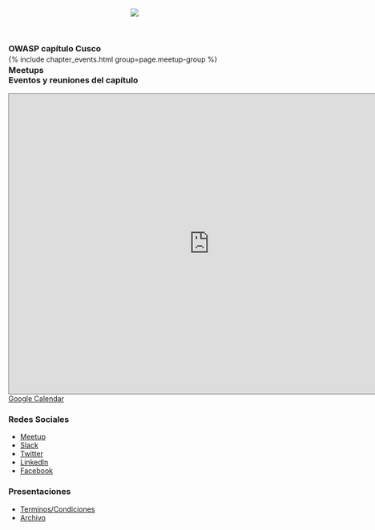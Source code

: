 <!--### Chapter Information
* Chapter Region -->

<br>
<p align="center">
  <img src="OWASP-Cusco.png">
</p>
<br>

### OWASP capítulo Cusco
<h3 id="meetups" style="margin-bottom: -40px;">Meetups</h3> <!-- ### Meetups -->
{% include chapter_events.html group=page.meetup-group %}

### Eventos y reuniones del capítulo
<iframe src="https://calendar.google.com/calendar/embed?height=600&amp;wkst=1&amp;bgcolor=%23ffffff&amp;ctz=America%2FLima&amp;src=Y180OWlldHFvMDI5bmpkMXQ0NHJxdDI1b3A5MEBncm91cC5jYWxlbmRhci5nb29nbGUuY29t&amp;src=b3dhc3Aub3JnX2NsYXNzcm9vbWIyNTRjZDAxQGdyb3VwLmNhbGVuZGFyLmdvb2dsZS5jb20&amp;src=b3dhc3Aub3JnX2NsYXNzcm9vbWExZjhhYWUxQGdyb3VwLmNhbGVuZGFyLmdvb2dsZS5jb20&amp;src=b3dhc3Aub3JnX2NsYXNzcm9vbTk5ZTFhN2Q0QGdyb3VwLmNhbGVuZGFyLmdvb2dsZS5jb20&amp;src=ZXMucGUjaG9saWRheUBncm91cC52LmNhbGVuZGFyLmdvb2dsZS5jb20&amp;src=b3dhc3Aub3JnX2NsYXNzcm9vbWE2Yzg4NWUwQGdyb3VwLmNhbGVuZGFyLmdvb2dsZS5jb20&amp;src=ZW4ucGUjaG9saWRheUBncm91cC52LmNhbGVuZGFyLmdvb2dsZS5jb20&amp;src=b3dhc3Aub3JnX2NsYXNzcm9vbWFlYzU4ODUwQGdyb3VwLmNhbGVuZGFyLmdvb2dsZS5jb20&amp;src=b3dhc3Aub3JnX2NsYXNzcm9vbWY1NjQ5NDdjQGdyb3VwLmNhbGVuZGFyLmdvb2dsZS5jb20&amp;src=b3dhc3Aub3JnX2NsYXNzcm9vbTFlODZjMmJhQGdyb3VwLmNhbGVuZGFyLmdvb2dsZS5jb20&amp;src=b3dhc3Aub3JnX2NsYXNzcm9vbTEwZDdjYjY1QGdyb3VwLmNhbGVuZGFyLmdvb2dsZS5jb20&amp;color=%237986CB&amp;color=%23137333&amp;color=%23c26401&amp;color=%23202124&amp;color=%230B8043&amp;color=%23137333&amp;color=%230B8043&amp;color=%237627bb&amp;color=%23202124&amp;color=%23c26401&amp;color=%23137333" style="border:solid 1px #777" width="800" height="600" frameborder="0" scrolling="no"></iframe>
<div style="margin-top: 0; margin-bottom: 20px">
<a href="https://calendar.google.com/calendar/u/3?cid=Y180OWlldHFvMDI5bmpkMXQ0NHJxdDI1b3A5MEBncm91cC5jYWxlbmRhci5nb29nbGUuY29t">Google Calendar</a><br>
</div>

### Redes Sociales
* [Meetup](https://www.meetup.com/owasp-cusco-meetup-group/)
* [Slack](https://owasp.slack.com/messages/chapter-cusco/)
* [Twitter](https://twitter.com/owaspcusco)
* [LinkedIn](https://pe.linkedin.com/company/owaspcusco)
* [Facebook](https://www.facebook.com/OwaspCusco/)
### Presentaciones
* [Terminos/Condiciones]()
* [Archivo]()
